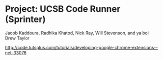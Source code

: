 # Project: UCSB Code Runner (Sprinter)
Jacob Kaddoura, Radhika Khatod, Nick Ray, Will Stevenson, and ya boi Drew Taylor


http://code.tutsplus.com/tutorials/developing-google-chrome-extensions--net-33076
